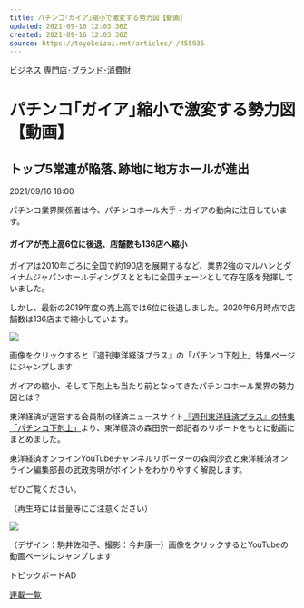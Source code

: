```yaml
---
title: パチンコ｢ガイア｣縮小で激変する勢力図【動画】
updated: 2021-09-16 12:03:36Z
created: 2021-09-16 12:03:36Z
source: https://toyokeizai.net/articles/-/455935
---
```


[ビジネス](https://toyokeizai.net/list/genre/business)
[専門店･ブランド･消費財](https://toyokeizai.net/category/Apparel)

# パチンコ｢ガイア｣縮小で激変する勢力図【動画】

## トップ5常連が陥落､跡地に地方ホールが進出

2021/09/16 18:00

パチンコ業界関係者は今、パチンコホール大手・ガイアの動向に注目しています。

#### ガイアが売上高6位に後退、店舗数も136店へ縮小

ガイアは2010年ごろに全国で約190店を展開するなど、業界2強のマルハンとダイナムジャパンホールディングスとともに全国チェーンとして存在感を発揮していました。

しかし、最新の2019年度の売上高では6位に後退しました。2020年6月時点で店舗数は136店まで縮小しています。

[![](https://tk.ismcdn.jp/mwimgs/3/e/500/img_3e347b8a9366f39acc30220234a58ffa88534.jpg)](https://premium.toyokeizai.net/category/category_pachinko)

画像をクリックすると『週刊東洋経済プラス』の「パチンコ下剋上」特集ページにジャンプします

ガイアの縮小、そして下剋上も当たり前となってきたパチンコホール業界の勢力図とは？

東洋経済が運営する会員制の経済ニュースサイト[『週刊東洋経済プラス』の特集「パチンコ下剋上」](https://premium.toyokeizai.net/category/category_pachinko)より、東洋経済の森田宗一郎記者のリポートをもとに動画にまとめました。

東洋経済オンラインYouTubeチャンネルリポーターの森岡沙衣と東洋経済オンライン編集部長の武政秀明がポイントをわかりやすく解説します。

ぜひご覧ください。

（再生時には音量等にご注意ください）

[![](https://tk.ismcdn.jp/mwimgs/5/0/1040/img_500c4b5d10bc1578f04b91c584264494338992.jpg)](https://youtu.be/Q-LIou6on0M)

（デザイン：駒井佐和子、撮影：今井康一）画像をクリックするとYouTubeの動画ページにジャンプします

トピックボードAD

[連載一覧](https://toyokeizai.net/list/columns)